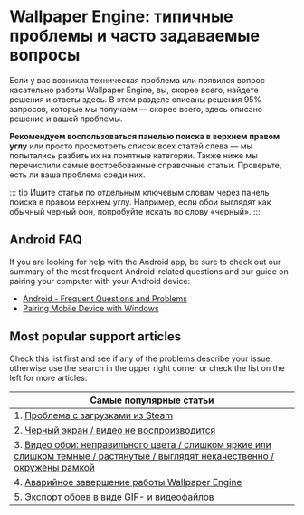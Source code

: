 # Wallpaper Engine: типичные проблемы и часто задаваемые вопросы
Если у вас возникла техническая проблема или появился вопрос касательно работы Wallpaper Engine, вы, скорее всего, найдете решения и ответы здесь. В этом разделе описаны решения 95% запросов, которые мы получаем — скорее всего, здесь описано решение и вашей проблемы.

**Рекомендуем воспользоваться панелью поиска в верхнем правом углу** или просто просмотреть список всех статей слева — мы попытались разбить их на понятные категории. Также ниже мы перечислили самые востребованные справочные статьи. Проверьте, есть ли ваша проблема среди них.

::: tip
Ищите статьи по отдельным ключевым словам через панель поиска в правом верхнем углу. Например, если обои выглядят как обычный черный фон, попробуйте искать по слову «черный».
:::

## Android FAQ

If you are looking for help with the Android app, be sure to check out our summary of the most frequent Android-related questions and our guide on pairing your computer with your Android device:

* [Android - Frequent Questions and Problems](mobile/faq.html)
* [Pairing Mobile Device with Windows](mobile/pairing.html)

## Most popular support articles

Check this list first and see if any of the problems describe your issue, otherwise use the search in the upper right corner or check the list on the left for more articles:

| **Самые популярные статьи**                                                                                                                            |
| ------------------------------------------------------------------------------------------------------------------------------------------------------ |
| 1. [Проблема с загрузками из Steam ](steam/download.html)                                                                                              |
| 2. [Черный экран / видео не воспроизводится](noshow/notplaying.html)                                                                                   |
| 3. [Видео обои: неправильного цвета / слишком яркие или слишком темные / растянутые / выглядят некачественно / окружены рамкой](videos/artifacts.html) |
| 4. [Аварийное завершение работы Wallpaper Engine](crash/application.html)                                                                              |
| 5. [Экспорт обоев в виде GIF- и видеофайлов](functionality/export.html)                                                                                |

